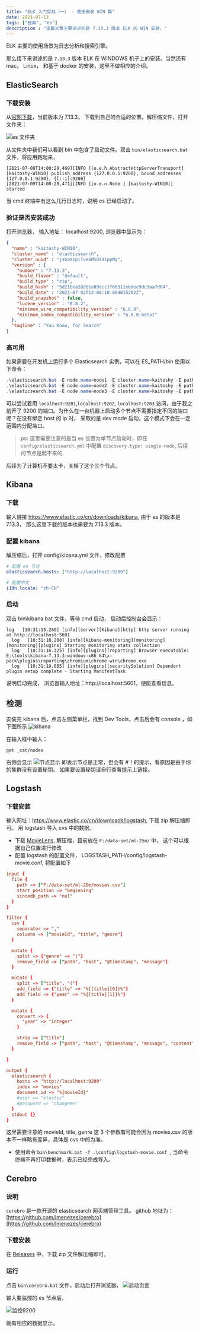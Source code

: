 ```yaml
---
title: "ELK 入门实战（一） - 使用安装 WIN 篇"
date: 2021-07-13
tags: ["搜索", "es"]
description : "该篇文章主要讲述的是 7.13.3 版本 ELK 的 WIN 安装。"
---
```


ELK 主要的使用场景为日志分析和搜索引擎。

那么接下来讲述的是 `7.13.3` 版本 ELK 在 WINDOWS 机子上的安装。当然还有 mac， Linux， 和基于 docker 的安装，这里不做相应的介绍。

## ElasticSearch
### 下载安装
从[官网下载](https://www.elastic.co/cn/downloads/elasticsearch)，当前版本为 7.13.3， 下载到自己的合适的位置。解压缩文件，打开文件夹：

![es 文件夹](/images/post/es/1.png)


从文件夹中我们可以看到 bin 中包含了启动文件。双击 `bin/elasticsearch.bat` 文件，将应用跑起来，

```log
[2021-07-09T14:00:29,469][INFO ][o.e.h.AbstractHttpServerTransport] [kaitoshy-WIN10] publish_address {127.0.0.1:9200}, bound_addresses {127.0.0.1:9200}, {[::1]:9200}
[2021-07-09T14:00:29,471][INFO ][o.e.n.Node ] [kaitoshy-WIN10)] started
```
当 cmd 终端中有这么几行日志时，说明 es 已经启动了。

### 验证是否安装成功
打开浏览器， 输入地址： localhost:9200,  浏览器中显示为：
```json
{
  "name" : "kaitoshy-WIN10",
  "cluster_name" : "elasticsearch",
  "cluster_uuid" : "js6aXzpiTve6M5OI9ippMg",
  "version" : {
    "number" : "7.13.3",
    "build_flavor" : "default",
    "build_type" : "zip",
    "build_hash" : "5d21bea28db1e89ecc1f66311ebdec9dc3aa7d64",
    "build_date" : "2021-07-02T12:06:10.804015202Z",
    "build_snapshot" : false,
    "lucene_version" : "8.8.2",
    "minimum_wire_compatibility_version" : "6.8.0",
    "minimum_index_compatibility_version" : "6.0.0-beta1"
  },
  "tagline" : "You Know, for Search"
}
```

### 高可用
如果需要在开发机上运行多个 Elasticsearch 实例，可以在 ES_PATH/bin 使用以下命令：
```powershell
.\elasticsearch.bat -E node.name=node1 -E cluster.name=kaitoshy -E path.data=node1_data
.\elasticsearch.bat -E node.name=node2 -E cluster.name=kaitoshy -E path.data=node2_data
.\elasticsearch.bat -E node.name=node3 -E cluster.name=kaitoshy -E path.data=node3_data
```
可以尝试着用 `localhost:9201`,`localhost:9202`, `localhost:9203` 访问，由于我之前开了 9200 的端口。为什么在一台机器上启动多个节点不需要指定不同的端口呢？在没有绑定 host 的 ip 时， 采取的是 dev mode 启动，这个模式下会在一定范围内分配端口。
> ps: 这里需要注意的是当 es 设置为单节点启动时，即在 `config/elasticsearch.yml` 中配置 `discovery.type: single-node`, 后续的节点是起不来的.

后续为了计算机不要太卡，关掉了这个三个节点。

## Kibana
### 下载
输入链接 https://www.elastic.co/cn/downloads/kibana, 由于 es 的版本是 7.13.3， 那么这里下载的版本也需要为 7.13.3 版本。


### 配置 kibana
解压缩后，打开 config\kibana.yml 文件，修改配置

```yaml
# 配置 es 节点
elasticsearch.hosts: ["http://localhost:9200"]

# 配置中文
i18n.locale: "zh-CN"
```

### 启动
双击 bin\kibana.bat 文件，等待 cmd 启动， 启动后控制台会显示：

```log
log   [10:31:15.260] [info][server][Kibana][http] http server running at http://localhost:5601
  log   [10:31:16.200] [info][kibana-monitoring][monitoring][monitoring][plugins] Starting monitoring stats collection
  log   [10:31:16.325] [info][plugins][reporting] Browser executable: E:\tools\kibana-7.13.3-windows-x86_64\x-pack\plugins\reporting\chromium\chrome-win\chrome.exe
  log   [10:31:19.885] [info][plugins][securitySolution] Dependent plugin setup complete - Starting ManifestTask
```

说明启动完成， 浏览器输入地址：http://localhost:5601，便能查看信息。



## 检测

安装完 kibana 后，点击左侧菜单栏，找到 Dev Tools，点击后会有 console ，如下图所示
![kibana](/images/post/es/image-20210712110628418.png)

在输入框中输入：
```
get _cat/nodes
```
右侧会显示
![节点显示](/images/post/es/image-20210712110737472.png)
即表示节点是正常，但会有 #！的提示，看原因是由于你的集群没有设置秘钥。 如果要设置秘钥请自行查看提示上链接。



## Logstash
### 下载安装

输入网址：https://www.elastic.co/cn/downloads/logstash,  下载 zip 解压缩即可。 用 logstash 导入 cvs 中的数据。

- 下载 [MovieLens](https://grouplens.org/datasets/movielens/), 解压缩，目前放在 `F:/data-set/ml-25m/` 中， 这个可以根据自己位置进行修改
-  配置 logstash 的配置文件， LOGSTASH_PATH/config/logstash-movie.conf, 将配置如下

```conf
input {
  file {
    path => ["F:/data-set/ml-25m/movies.csv"]
    start_position => "beginning"
    sincedb_path => "nul"
  }
}

filter {
  csv {
    separator => ","
    columns => ["movieId", "title", "genre"]
  }

  mutate {
    split => {"genre" => "|"}
    remove_field => ["path", "host", "@timestamp", "message"]
  }

  mutate {
    split => ["title", "("]
    add_field => {"title" => "%{[title][0]}%"}
    add_field => {"year" => "%{[title][1]}%"}
  }

  mutate {
    convert => {
      "year" => "integer"
    }

    strip => ["title"]
    remove_field => ["path", "host", "@timestamp", "message", "content"]
  }

}

output {
  elasticsearch {
    hosts => "http://localhost:9200"
    index => "movies"
    document_id => "%{movieId}"
    #user => "elastic"
    #password => "changeme"
  }
  stdout {}
}
```
这里需要注意的 movieId, title, genre 这 3 个参数有可能会因为 movies.csv 的版本不一样略有差异，具体是 cvs 中的为准。

- 使用命令 `bin\benchmark.bat -f .\config\logstash-movie.conf `, 当命令终端不再打印数据时，表示已经完成导入。


## Cerebro
### 说明
`cerebro` 是一款开源的 elasticsearch 网页端管理工具。 github 地址为：[https://github.com/lmenezes/cerebro](https://github.com/lmenezes/cerebro)

### 下载安装

在 [Releases](https://github.com/lmenezes/cerebro/releases) 中，下载 zip 文件解压缩即可。

### 运行
点击 `bin\cerebro.bat` 文件，启动后打开浏览器，
![启动页面](/images/post/es/image-20210712135738461.png)

输入要监控的 es 节点后，

![监控9200](/images/post/es/image-20210712175749240.png)

就有相应的数据显示。